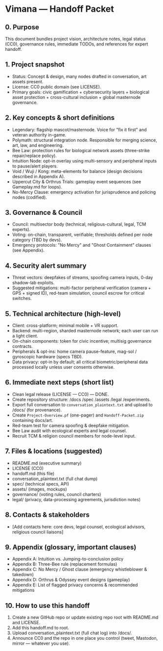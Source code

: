 # Vimana — Handoff Packet

## 0. Purpose
This document bundles project vision, architecture notes, legal status (CC0), governance rules, immediate TODOs, and references for expert handoff.

## 1. Project snapshot
- Status: Concept & design, many nodes drafted in conversation, art assets present.
- License: CC0 public domain (see LICENSE).
- Primary goals: civic gamification + cybersecurity layers + biological asset protection + cross-cultural inclusion + global masternode governance.

## 2. Key concepts & short definitions
- Legendary: flagship mascot/masternode. Voice for "fix it first" and veteran authority in-game.
- Polymath: structural integration node. Responsible for merging science, art, law, and engineering.
- Bee Law: protection rules for biological network assets (three-strike repair/replace policy).
- Intuition Node: opt-in overlay using multi-sensory and peripheral inputs to pause/alert players.
- Void / Wuji / Kong: meta-elements for balance (design decisions described in Appendix A).
- Uppercut City & Orthrus Trials: gameplay event sequences (see Gameplay.md for loops).
- No-Mercy Clause: emergency activation for jurisprudence and policing nodes (codified).

## 3. Governance & Council
- Council: multisector body (technical, religious-cultural, legal, TCM experts).
- Voting: on-chain, transparent, verifiable; thresholds defined per node category (TBD by devs).
- Emergency protocols: "No Mercy" and "Ghost Containment" clauses (see Appendix).

## 4. Security alert summary
- Threat vectors: deepfakes of streams, spoofing camera inputs, 0-day shadow-lab exploits.
- Suggested mitigations: multi-factor peripheral verification (camera + GPS + signed ID), red-team simulation, council escrow for critical switches.

## 5. Technical architecture (high-level)
- Client: cross-platform; minimal mobile + VR support.
- Backend: multi-region, sharded masternode network; each user can run a light client.
- On-chain components: token for civic incentive; multisig governance contracts.
- Peripherals & opt-ins: home camera pause-feature, mag-sol / gyroscopic hardware (specs TBD).
- Data privacy: opt-in by default; all critical biometric/peripheral data processed locally unless user consents otherwise.

## 6. Immediate next steps (short list)
- Clean legal release (LICENSE — CC0) — DONE.
- Create repository structure: /docs /spec /assets /legal /experiments.
- Export full conversation to `conversation_plaintext.txt` and upload to /docs/ (for provenance).
- Create `Project-Overview.pf` (one-pager) and `Handoff-Packet.zip` containing docs/art.
- Red-team test for camera spoofing & deepfake mitigation.
- Bee Law audit with ecological experts and legal counsel.
- Recruit TCM & religion council members for node-level input.

## 7. Files & locations (suggested)
- README.md (executive summary)
- LICENSE (CC0)
- handoff.md (this file)
- conversation_plaintext.txt (full chat dump)
- spec/ (technical specs, API)
- assets/ (images, mockups)
- governance/ (voting rules, council charters)
- legal/ (privacy, data-processing agreements, jurisdiction notes)

## 8. Contacts & stakeholders
- [Add contacts here: core devs, legal counsel, ecological advisors, religious council liaisons]

## 9. Appendix (glossary, important clauses)
- Appendix A: Intuition vs. Jumping-to-conclusion policy
- Appendix B: Three-Bee rule (replacement formulas)
- Appendix C: No Mercy / Ghost clause (emergency whistleblower & takedown)
- Appendix D: Orthrus & Odyssey event designs (gameplay)
- Appendix E: List of flagged privacy concerns & recommended mitigations

## 10. How to use this handoff
1. Create a new GitHub repo or update existing repo root with README.md and LICENSE.
2. Add this handoff.md to root.
3. Upload conversation_plaintext.txt (full chat log) into /docs/.
4. Announce CC0 and the repo in one place you control (tweet, Mastodon, mirror — whatever you use).

